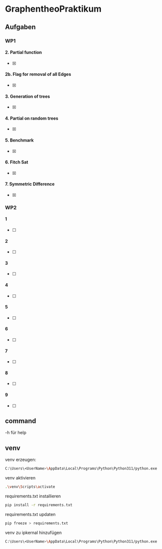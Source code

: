 # GraphentheoPraktikum

## Aufgaben

### WP1

#### 2. Partial function

- [x]

#### 2b. Flag for removal of all Edges

- [x]

#### 3. Generation of trees

- [x]

#### 4. Partial on random trees

- [x]

#### 5. Benchmark

- [x]

#### 6. Fitch Sat

- [x]

#### 7. Symmetric Difference

- [x]

### WP2

#### 1

- [ ]

#### 2

- [ ]

#### 3

- [ ]

#### 4

- [ ]

#### 5

- [ ]

#### 6

- [ ]

#### 7

- [ ]

#### 8

- [ ]

#### 9

- [ ]

## command

-h für help

## venv

venv erzeugen:

```bash
C:\Users\<UserName>\AppData\Local\Programs\Python\Python311/python.exe -m venv venv
```

venv aktivieren

```bash
.\venv\Scripts\activate
```

requirements.txt installieren

```bash
pip install -r requirements.txt
```

requirements.txt updaten

```bash
pip freeze > requirements.txt
```

venv zu ipkernal hinzufügen

```bash
C:\Users\<UserName>\AppData\Local\Programs\Python\Python311/python.exe -m ipykernel install --user --name venv --display-name "Python (MeinVenv)"
```
